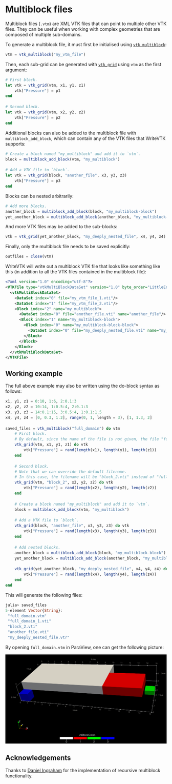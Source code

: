 # Multiblock files

Multiblock files (`.vtm`) are XML VTK files that can point to multiple other VTK
files.
They can be useful when working with complex geometries that are composed of
multiple sub-domains.

To generate a multiblock file, it must first be initialised using [`vtk_multiblock`](@ref):

``` julia
vtm = vtk_multiblock("my_vtm_file")
```

Then, each sub-grid can be generated with [`vtk_grid`](@ref) using `vtm`
as the first argument:

``` julia
# First block.
let vtk = vtk_grid(vtm, x1, y1, z1)
    vtk["Pressure"] = p1
end

# Second block.
let vtk = vtk_grid(vtm, x2, y2, z2)
    vtk["Pressure"] = p2
end
```

Additional blocks can also be added to the multiblock file with
`multiblock_add_block`, which can contain any of the VTK files that WriteVTK
supports:

```julia
# Create a block named "my_multiblock" and add it to `vtm`.
block = multiblock_add_block(vtm, "my_multiblock")

# Add a VTK file to `block`.
let vtk = vtk_grid(block, "another_file", x3, y3, z3)
    vtk["Pressure"] = p3
end
```

Blocks can be nested arbitrarily:

```julia
# Add more blocks.
another_block = multiblock_add_block(block, "my_multiblock-block")
yet_another_block = multiblock_add_block(another_block, "my_multiblock-block-block")
```

And more VTK files may be added to the sub-blocks:

```julia
vtk = vtk_grid(yet_another_block, "my_deeply_nested_file", x4, y4, z4)
```

Finally, only the multiblock file needs to be saved explicitly:

``` julia
outfiles = close(vtm)
```

WriteVTK will write out a multiblock VTK file that looks like something like this (in addition to all the VTK files contained in the multiblock file):

```xml
<?xml version="1.0" encoding="utf-8"?>
<VTKFile type="vtkMultiBlockDataSet" version="1.0" byte_order="LittleEndian">
  <vtkMultiBlockDataSet>
    <DataSet index="0" file="my_vtm_file_1.vti"/>
    <DataSet index="1" file="my_vtm_file_2.vti"/>
    <Block index="2" name="my_multiblock">
      <DataSet index="0" file="another_file.vti" name="another_file"/>
      <Block index="1" name="my_multiblock-block">
        <Block index="0" name="my_multiblock-block-block">
          <DataSet index="0" file="my_deeply_nested_file.vti" name="my_deeply_nested_file"/>
        </Block>
      </Block>
    </Block>
  </vtkMultiBlockDataSet>
</VTKFile>
```

## Working example

The full above example may also be written using the do-block syntax as follows:

```julia
x1, y1, z1 = 0:10, 1:6, 2:0.1:3
x2, y2, z2 = 10:14, 1:0.5:4, 2:0.1:3
x3, y3, z3 = 14:0.1:15, 3:0.5:4, 1:0.1:1.5
x4, y4, z4 = [0, 0.3, 1.2], range(0, 1, length = 3), [1, 1.3, 2]

saved_files = vtk_multiblock("full_domain") do vtm
    # First block.
    # By default, since the name of the file is not given, the file "full_domain_1.vti" will be saved.
    vtk_grid(vtm, x1, y1, z1) do vtk
        vtk["Pressure"] = rand(length(x1), length(y1), length(z1))
    end

    # Second block.
    # Note that we can override the default filename.
    # In this case, the filename will be "block_2.vti" instead of "full_domain_2.vti".
    vtk_grid(vtm, "block_2", x2, y2, z2) do vtk
        vtk["Pressure"] = rand(length(x2), length(y2), length(z2))
    end

    # Create a block named "my_multiblock" and add it to `vtm`.
    block = multiblock_add_block(vtm, "my_multiblock")

    # Add a VTK file to `block`.
    vtk_grid(block, "another_file", x3, y3, z3) do vtk
        vtk["Pressure"] = rand(length(x3), length(y3), length(z3))
    end

    # Add nested blocks.
    another_block = multiblock_add_block(block, "my_multiblock-block")
    yet_another_block = multiblock_add_block(another_block, "my_multiblock-block-block")

    vtk_grid(yet_another_block, "my_deeply_nested_file", x4, y4, z4) do vtk
        vtk["Pressure"] = rand(length(x4), length(y4), length(z4))
    end
end
```

This will generate the following files:
```julia
julia> saved_files
5-element Vector{String}:
 "full_domain.vtm"
 "full_domain_1.vti"
 "block_2.vti"
 "another_file.vti"
 "my_deeply_nested_file.vtr"
```

By opening `full_domain.vtm` in ParaView, one can get the following picture:

![Visualisation of multiblock file.](multiblock.png)

## Acknowledgements

Thanks to [Daniel Ingraham](https://github.com/dingraha) for the implementation
of recursive multiblock functionality.
